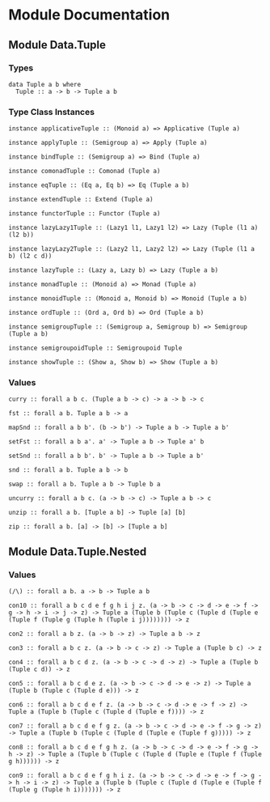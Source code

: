# Module Documentation

## Module Data.Tuple

### Types

    data Tuple a b where
      Tuple :: a -> b -> Tuple a b


### Type Class Instances

    instance applicativeTuple :: (Monoid a) => Applicative (Tuple a)

    instance applyTuple :: (Semigroup a) => Apply (Tuple a)

    instance bindTuple :: (Semigroup a) => Bind (Tuple a)

    instance comonadTuple :: Comonad (Tuple a)

    instance eqTuple :: (Eq a, Eq b) => Eq (Tuple a b)

    instance extendTuple :: Extend (Tuple a)

    instance functorTuple :: Functor (Tuple a)

    instance lazyLazy1Tuple :: (Lazy1 l1, Lazy1 l2) => Lazy (Tuple (l1 a) (l2 b))

    instance lazyLazy2Tuple :: (Lazy2 l1, Lazy2 l2) => Lazy (Tuple (l1 a b) (l2 c d))

    instance lazyTuple :: (Lazy a, Lazy b) => Lazy (Tuple a b)

    instance monadTuple :: (Monoid a) => Monad (Tuple a)

    instance monoidTuple :: (Monoid a, Monoid b) => Monoid (Tuple a b)

    instance ordTuple :: (Ord a, Ord b) => Ord (Tuple a b)

    instance semigroupTuple :: (Semigroup a, Semigroup b) => Semigroup (Tuple a b)

    instance semigroupoidTuple :: Semigroupoid Tuple

    instance showTuple :: (Show a, Show b) => Show (Tuple a b)


### Values

    curry :: forall a b c. (Tuple a b -> c) -> a -> b -> c

    fst :: forall a b. Tuple a b -> a

    mapSnd :: forall a b b'. (b -> b') -> Tuple a b -> Tuple a b'

    setFst :: forall a b a'. a' -> Tuple a b -> Tuple a' b

    setSnd :: forall a b b'. b' -> Tuple a b -> Tuple a b'

    snd :: forall a b. Tuple a b -> b

    swap :: forall a b. Tuple a b -> Tuple b a

    uncurry :: forall a b c. (a -> b -> c) -> Tuple a b -> c

    unzip :: forall a b. [Tuple a b] -> Tuple [a] [b]

    zip :: forall a b. [a] -> [b] -> [Tuple a b]


## Module Data.Tuple.Nested

### Values

    (/\) :: forall a b. a -> b -> Tuple a b

    con10 :: forall a b c d e f g h i j z. (a -> b -> c -> d -> e -> f -> g -> h -> i -> j -> z) -> Tuple a (Tuple b (Tuple c (Tuple d (Tuple e (Tuple f (Tuple g (Tuple h (Tuple i j)))))))) -> z

    con2 :: forall a b z. (a -> b -> z) -> Tuple a b -> z

    con3 :: forall a b c z. (a -> b -> c -> z) -> Tuple a (Tuple b c) -> z

    con4 :: forall a b c d z. (a -> b -> c -> d -> z) -> Tuple a (Tuple b (Tuple c d)) -> z

    con5 :: forall a b c d e z. (a -> b -> c -> d -> e -> z) -> Tuple a (Tuple b (Tuple c (Tuple d e))) -> z

    con6 :: forall a b c d e f z. (a -> b -> c -> d -> e -> f -> z) -> Tuple a (Tuple b (Tuple c (Tuple d (Tuple e f)))) -> z

    con7 :: forall a b c d e f g z. (a -> b -> c -> d -> e -> f -> g -> z) -> Tuple a (Tuple b (Tuple c (Tuple d (Tuple e (Tuple f g))))) -> z

    con8 :: forall a b c d e f g h z. (a -> b -> c -> d -> e -> f -> g -> h -> z) -> Tuple a (Tuple b (Tuple c (Tuple d (Tuple e (Tuple f (Tuple g h)))))) -> z

    con9 :: forall a b c d e f g h i z. (a -> b -> c -> d -> e -> f -> g -> h -> i -> z) -> Tuple a (Tuple b (Tuple c (Tuple d (Tuple e (Tuple f (Tuple g (Tuple h i))))))) -> z